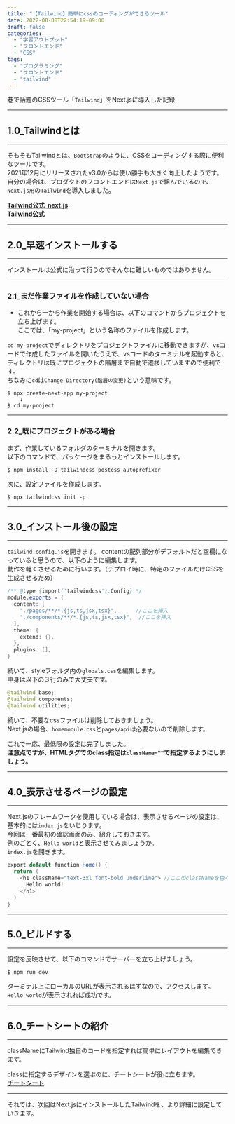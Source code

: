 ```yaml
---
title: "【Tailwind】簡単にcssのコーディングができるツール"
date: 2022-08-08T22:54:19+09:00
draft: false
categories:
  - "学習アウトプット"
  - "フロントエンド"
  - "CSS"
tags:
  - "プログラミング"
  - "フロントエンド"
  - "tailwind"
---
```


巷で話題のCSSツール「``Tailwind``」をNext.jsに導入した記録
<!--more-->

***

## 1.0_Tailwindとは

***
そもそもTailwindとは、``Bootstrap``のように、CSSをコーディングする際に便利なツールです。  
2021年12月にリリースされたv3.0からは使い勝手も大きく向上したようです。  
自分の場合は、プロダクトのフロントエンドは``Next.js``で組んでいるので、``Next.js用``の``Tailwind``を導入しました。  

**[Tailwind公式_next.js](https://tailwindcss.com/docs/guides/nextjs)**  
**[Tailwind公式](https://tailwindcss.jp/)**  

***

## 2.0_早速インストールする

***

インストールは公式に沿って行うのでそんなに難しいものではありません。  
***

### 2.1_まだ作業ファイルを作成していない場合

- これから一から作業を開始する場合は、以下のコマンドからプロジェクトを立ち上げます。  
ここでは、「my-project」という名称のファイルを作成します。

``cd my-project``でディレクトリをプロジェクトファイルに移動できますが、vsコードで作成したファイルを開いたうえで、vsコードのターミナルを起動すると、ディレクトリは既にプロジェクトの階層まで自動で遷移していますので便利です。  
ちなみに``cd``は``Change Directory(階層の変更)``という意味です。

```
$ npx create-next-app my-project  
    ↓
$ cd my-project
```

***

### 2.2_既にプロジェクトがある場合

まず、作業しているフォルダのターミナルを開きます。  
以下のコマンドで、パッケージをまるっとインストールします。

```
$ npm install -D tailwindcss postcss autoprefixer
```

次に、設定ファイルを作成します。
```
$ npx tailwindcss init -p
```
***

## 3.0_インストール後の設定

***
``tailwind.config.js``を開きます。 
contentの配列部分がデフォルトだと空欄になっていると思うので、以下のように編集します。  
動作を軽くさせるために行います。（デプロイ時に、特定のファイルだけCSSを生成させるため）

```java Hello.java {.light .line-number .copy}
/** @type {import('tailwindcss').Config} */ 
module.exports = {
  content: [
    "./pages/**/*.{js,ts,jsx,tsx}",      //ここを挿入
    "./components/**/*.{js,ts,jsx,tsx}",  //ここを挿入
  ],
  theme: {
    extend: {},
  },
  plugins: [],
}
```  

続いて、styleフォルダ内の``globals.css``を編集します。  
中身は以下の３行のみで大丈夫です。

```java Hello.java {.light .line-number .copy}
@tailwind base;
@tailwind components;
@tailwind utilities;
```

続いて、不要なcssファイルは削除しておきましょう。  
Next.jsの場合、``homemodule.css``と``pages/api``は必要ないので削除します。

これで一応、最低限の設定は完了しました。  
**注意点ですが、HTMLタグでのclass指定は``className=""``で指定するようにしましょう。**  

***

## 4.0_表示させるページの設定

***
Next.jsのフレームワークを使用している場合は、表示させるページの設定は、基本的には``index.js``をいじります。  
今回は一番最初の確認画面のみ、紹介しておきます。  
例のごとく、``Hello world``と表示させてみましょうか。  
``index.js``を開きます。

```java Hello.java {.light .line-number .copy}
export default function Home() {
  return (
    <h1 className="text-3xl font-bold underline"> //ここのclassNameを色々変えてみましょう。
      Hello world!
    </h1>
  )
}
```  

***

## 5.0_ビルドする

***
設定を反映させて、以下のコマンドでサーバーを立ち上げましょう。
```
$ npm run dev
```
ターミナル上にローカルのURLが表示されるはずなので、アクセスします。  
``Hello world``が表示されれば成功です。

***

## 6.0_チートシートの紹介

***

classNameにTailwind独自のコードを指定すれば簡単にレイアウトを編集できます。  

classに指定するデザインを選ぶのに、チートシートが役に立ちます。  
**[チートシート](https://nerdcave.com/tailwind-cheat-sheet)**  
***
それでは、次回はNext.jsにインストールしたTailwindを、より詳細に設定していきます。
